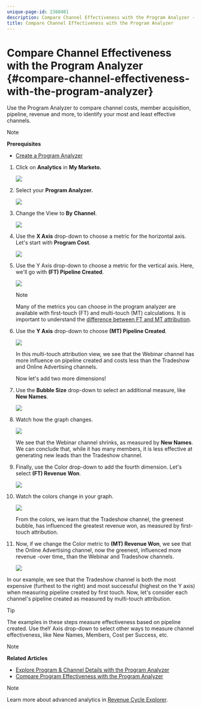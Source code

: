 ```yaml
---
unique-page-id: 2360401
description: Compare Channel Effectiveness with the Program Analyzer - Marketo Docs - Product Documentation
title: Compare Channel Effectiveness with the Program Analyzer
---
```


# Compare Channel Effectiveness with the Program Analyzer {#compare-channel-effectiveness-with-the-program-analyzer}

Use the Program Analyzer to compare channel costs, member acquisition, pipeline, revenue and more, to identify your most and least effective channels.

>[!NOTE]
>
>**Prerequisites**
>
>* [Create a Program Analyzer](create-a-program-analyzer.md)

1. Click on **Analytics** in **My Marketo.**

   ![](assets/image2014-9-17-18-3a36-3a13.png)

1. Select your **Program Analyzer.**

   ![](assets/image2014-9-17-18-3a36-3a40.png)

1. Change the View to **By** **Channel**.

   ![](assets/image2014-9-17-18-3a36-3a59.png)

1. Use the **X Axis** drop-down to choose a metric for the horizontal axis. Let's start with **Program Cost**.

   ![](assets/image2014-9-17-18-3a37-3a7.png)

1. Use the Y Axis drop-down to choose a metric for the vertical axis. Here, we'll go with **(FT) Pipeline Created**.

   ![](assets/image2014-9-17-18-3a37-3a50.png)

   >[!NOTE]
   >
   >Many of the metrics you can choose in the program analyzer are available with first-touch (FT) and multi-touch (MT) calculations. It is important to understand the [difference between FT and MT attribution](/help/marketo/product-docs/reporting/revenue-cycle-analytics/revenue-tools/attribution/understanding-attribution.md).

1. Use the **Y Axis** drop-down to choose **(MT) Pipeline Created**.

   ![](assets/image2014-9-17-18-3a39-3a5.png)

   In this multi-touch attribution view, we see that the Webinar channel has more influence on pipeline created and costs less than the Tradeshow and Online Advertising channels.

   Now let's add two more dimensions!

1. Use the **Bubble Size** drop-down to select an additional measure, like **New Names**.

   ![](assets/image2014-9-17-18-3a39-3a36.png)

1. Watch how the graph changes.

   ![](assets/image2014-9-17-18-3a39-3a55.png)

   We see that the Webinar channel shrinks, as measured by **New Names**. We can conclude that, while it has many members, it is less effective at generating new leads than the Tradeshow channel.

1. Finally, use the Color drop-down to add the fourth dimension. Let's select **(FT) Revenue** **Won**.

   ![](assets/image2014-9-17-18-3a41-3a7.png)

1. Watch the colors change in your graph.

   ![](assets/image2014-9-17-18-3a41-3a19.png)

   From the colors, we learn that the Tradeshow channel, the greenest bubble, has influenced the greatest revenue won, as measured by first-touch attribution.

1. Now, if we change the Color metric to **(MT) Revenue Won**, we see that the Online Advertising channel, now the greenest, influenced more revenue -over time_ than the Webinar and Tradeshow channels.

   ![](assets/image2014-9-17-18-3a41-3a40.png)

In our example, we see that the Tradeshow channel is both the most expensive (furthest to the right) and most successful (highest on the Y axis) when measuring pipeline created by first touch. Now, let's consider each channel's pipeline created as measured by multi-touch attribution.

>[!TIP]
>
>The examples in these steps measure effectiveness based on pipeline created. Use theY Axis drop-down to select other ways to measure channel effectiveness, like New Names, Members, Cost per Success, etc.

>[!NOTE]
>
>**Related Articles**
>
>* [Explore Program & Channel Details with the Program Analyzer](explore-program-and-channel-details-with-the-program-analyzer.md)
>* [Compare Program Effectiveness with the Program Analyzer](compare-program-effectiveness-with-the-program-analyzer.md)
>

>[!NOTE]
>
>Learn more about advanced analytics in [Revenue Cycle Explorer](http://docs.marketo.com/display/docs/revenue+cycle+analytics).
